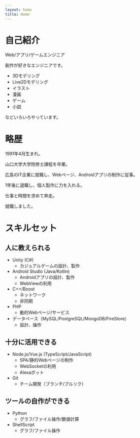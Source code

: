 ```yaml
---
layout: home
title: Home
---
```


# 自己紹介
Web/アプリ/ゲームエンジニア

創作が好きなエンジニアです。

- 3Dモデリング
- Live2Dモデリング
- イラスト
- 漫画
- ゲーム
- 小説

などいろいろやっています。

<div class="yohaku"></div>

# 略歴
1991年4月生まれ。

山口大学大学院修士課程を卒業。

広島のIT企業に就職し、Webページ、Androidアプリの制作に従事。

1年後に退職し、個人製作に力を入れる。

仕事と時間を求めて奔走。

就職しました。

<div class="yohaku"></div>

# スキルセット
## 人に教えられる
- Unity (C#)
  - カジュアルゲームの設計、製作
- Android Studio (Java/Kotlin)
  - Androidアプリの設計、製作
  - WebViewの利用
- C++/Boost
  - ネットワーク
  - 非同期
- PHP
  - 動的Webページ/サービス 
- データベース（MySQL/PostgreSQL/MongoDB/FireStore）
  - 設計、操作
  
<div class="yohaku-min"></div>
  
## 十分に活用できる
- Node.js/Vue.js (TypeScript/JavaScript)
  - SPA/静的Webページの制作
  - WebSocketの利用
  - Alexaボット
- Git
  - チーム開発（ブランチ/プルリク）
  

<div class="yohaku-min"></div>

## ツールの自作ができる
- Python
  - グラフ/ファイル操作/数値計算
- ShellScript
  - グラフ/ファイル操作

<div class="yohaku"></div>
